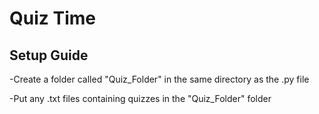 # Quiz Time

## Setup Guide

-Create a folder called "Quiz_Folder" in the same directory as the .py file

-Put any .txt files containing quizzes in the  "Quiz_Folder" folder
